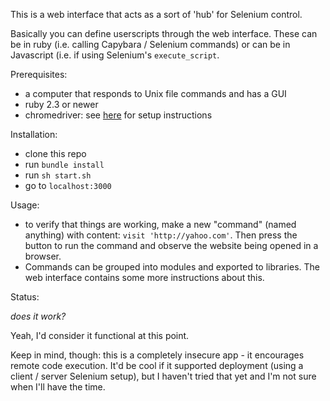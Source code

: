 This is a web interface that acts as a sort of 'hub' for Selenium control.

Basically you can define userscripts through the web interface. These can
be in ruby (i.e. calling Capybara / Selenium commands) or can be in Javascript 
(i.e. if using Selenium's `execute_script`.

Prerequisites:

- a computer that responds to Unix file commands and has a GUI 
- ruby 2.3 or newer
- chromedriver: see [here](https://christopher.su/2015/selenium-chromedriver-ubuntu/)
  for setup instructions

Installation:

- clone this repo
- run `bundle install`
- run `sh start.sh`
- go to `localhost:3000`

Usage:

- to verify that things are working, make a new "command" (named anything)
 with content: `visit 'http://yahoo.com'`. Then press the button to run the 
 command and observe the website being opened in a browser. 
- Commands can be grouped into modules and exported to libraries. 
The web interface contains some more instructions about this. 


Status:

_does it work?_

Yeah, I'd consider it functional at this point. 

Keep in mind, though: this is a completely insecure app - it encourages remote code execution. It'd be cool if it supported deployment (using a client / server Selenium 
setup), but I haven't tried that yet and I'm not sure when I'll have the time. 
